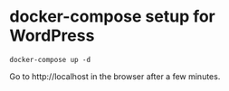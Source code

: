 # docker-compose setup for WordPress

```
docker-compose up -d
```

Go to http://localhost in the browser after a few minutes.
